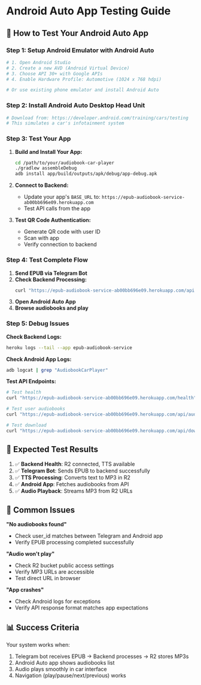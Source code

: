 # Android Auto App Testing Guide

## 🚗 How to Test Your Android Auto App

### Step 1: Setup Android Emulator with Android Auto

```bash
# 1. Open Android Studio
# 2. Create a new AVD (Android Virtual Device)
# 3. Choose API 30+ with Google APIs
# 4. Enable Hardware Profile: Automotive (1024 x 768 hdpi)

# Or use existing phone emulator and install Android Auto
```

### Step 2: Install Android Auto Desktop Head Unit

```bash
# Download from: https://developer.android.com/training/cars/testing
# This simulates a car's infotainment system
```

### Step 3: Test Your App

1. **Build and Install Your App:**
   ```bash
   cd /path/to/your/audiobook-car-player
   ./gradlew assembleDebug
   adb install app/build/outputs/apk/debug/app-debug.apk
   ```

2. **Connect to Backend:**
   - Update your app's `BASE_URL` to: `https://epub-audiobook-service-ab00bb696e09.herokuapp.com`
   - Test API calls from the app

3. **Test QR Code Authentication:**
   - Generate QR code with user ID
   - Scan with app
   - Verify connection to backend

### Step 4: Test Complete Flow

1. **Send EPUB via Telegram Bot**
2. **Check Backend Processing:**
   ```bash
   curl "https://epub-audiobook-service-ab00bb696e09.herokuapp.com/api/audiobooks/YOUR_USER_ID"
   ```
3. **Open Android Auto App**
4. **Browse audiobooks and play**

### Step 5: Debug Issues

**Check Backend Logs:**
```bash
heroku logs --tail --app epub-audiobook-service
```

**Check Android App Logs:**
```bash
adb logcat | grep "AudiobookCarPlayer"
```

**Test API Endpoints:**
```bash
# Test health
curl "https://epub-audiobook-service-ab00bb696e09.herokuapp.com/health"

# Test user audiobooks
curl "https://epub-audiobook-service-ab00bb696e09.herokuapp.com/api/audiobooks/test_user_123"

# Test download
curl "https://epub-audiobook-service-ab00bb696e09.herokuapp.com/api/download/AUDIOBOOK_ID"
```

## 🎯 Expected Test Results

1. ✅ **Backend Health**: R2 connected, TTS available
2. ✅ **Telegram Bot**: Sends EPUB to backend successfully  
3. ✅ **TTS Processing**: Converts text to MP3 in R2
4. ✅ **Android App**: Fetches audiobooks from API
5. ✅ **Audio Playback**: Streams MP3 from R2 URLs

## 🐛 Common Issues

**"No audiobooks found"**
- Check user_id matches between Telegram and Android app
- Verify EPUB processing completed successfully

**"Audio won't play"**
- Check R2 bucket public access settings
- Verify MP3 URLs are accessible
- Test direct URL in browser

**"App crashes"**
- Check Android logs for exceptions
- Verify API response format matches app expectations

## 📊 Success Criteria

Your system works when:
1. Telegram bot receives EPUB → Backend processes → R2 stores MP3s
2. Android Auto app shows audiobooks list
3. Audio plays smoothly in car interface
4. Navigation (play/pause/next/previous) works
